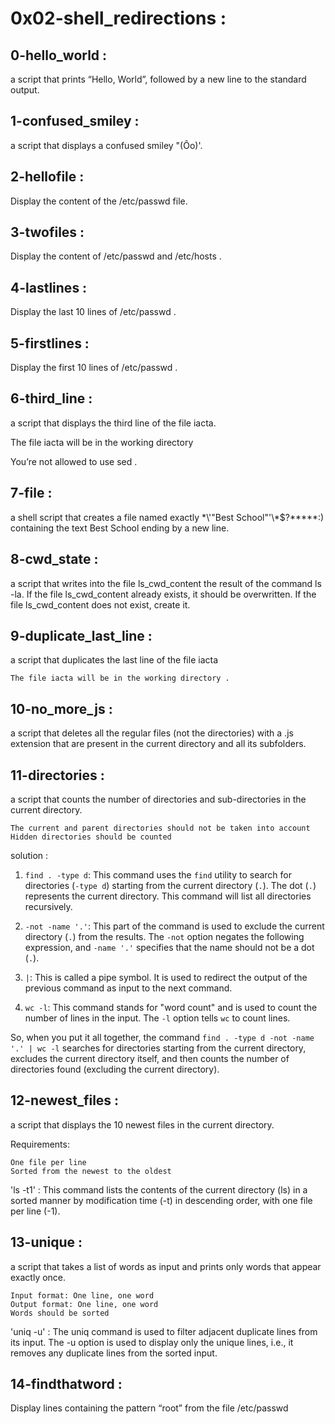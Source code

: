 # 0x02-shell_redirections :

## 0-hello_world :

a script that prints “Hello, World”, followed by a new line to the standard output.

##  1-confused_smiley :

a script that displays a confused smiley "(Ôo)'.

##  2-hellofile :

Display the content of the /etc/passwd file.

##  3-twofiles :

Display the content of /etc/passwd and /etc/hosts .

## 4-lastlines :

Display the last 10 lines of /etc/passwd .

##  5-firstlines :

Display the first 10 lines of /etc/passwd .

##  6-third_line :

a script that displays the third line of the file iacta.

The file iacta will be in the working directory

You’re not allowed to use sed .

##  7-file :

a shell script that creates a file named exactly
 \*\\'"Best School"\'\\*$\?\*\*\*\*\*:) 
containing the text Best School ending by a new line.

## 8-cwd_state :

a script that writes into the file ls_cwd_content the result of the command ls -la. If the file ls_cwd_content already exists, it should be overwritten. If the file ls_cwd_content does not exist, create it.

## 9-duplicate_last_line :

a script that duplicates the last line of the file iacta

	The file iacta will be in the working directory .

## 10-no_more_js :

a script that deletes all the regular files (not the directories) with a .js extension that are present in the current directory and all its subfolders.

##  11-directories :

a script that counts the number of directories and sub-directories in the current directory.

	The current and parent directories should not be taken into account
	Hidden directories should be counted
solution :

1. `find . -type d`: This command uses the `find` utility to search for directories (`-type d`) starting from the current directory (`.`). The dot (`.`) represents the current directory. This command will list all directories recursively.

2. `-not -name '.'`: This part of the command is used to exclude the current directory (`.`) from the results. The `-not` option negates the following expression, and `-name '.'` specifies that the name should not be a dot (`.`).

3. `|`: This is called a pipe symbol. It is used to redirect the output of the previous command as input to the next command.

4. `wc -l`: This command stands for "word count" and is used to count the number of lines in the input. The `-l` option tells `wc` to count lines.

So, when you put it all together, the command `find . -type d -not -name '.' | wc -l` searches for directories starting from the current directory, excludes the current directory itself, and then counts the number of directories found (excluding the current directory).


##  12-newest_files :

a script that displays the 10 newest files in the current directory.

Requirements:

	One file per line
	Sorted from the newest to the oldest

'ls -t1' : This command lists the contents of the current directory (ls) in a sorted manner by modification time (-t) in descending order, 
with one file per line (-1).


## 13-unique :

a script that takes a list of words as input and prints only words that appear exactly once.

	Input format: One line, one word
	Output format: One line, one word
	Words should be sorted

'uniq -u' : The uniq command is used to filter adjacent duplicate lines from its input.
The -u option is used to display only the unique lines, i.e., it removes any duplicate lines from the sorted input.

##  14-findthatword :

Display lines containing the pattern “root” from the file /etc/passwd


